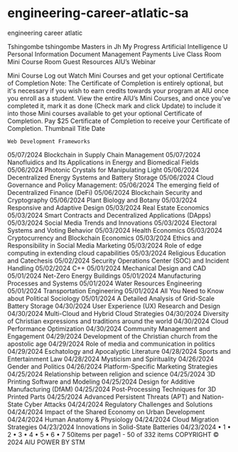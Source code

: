 # engineering-career-atlatic-sa
engineering career atlatic
 
Tshingombe tshingombe Masters in Jh 
My Progress 
Artificial Intelligence U 
Personal Information 
Document Management 
Payments 
Live Class Room 
Mini Course Room 
Guest Resources 
AIU’s Webinar 
 
Mini Course
Log out
Watch Mini Courses and get your optional Certificate of Completion 
Note: The Certificate of Completion is entirely optional, but it's necessary if you wish to earn credits towards your program at AIU once you enroll as a student. 
View the entire AIU’s Mini Courses, and once you've completed it, mark it as done (Check mark and click Update) to include it into those Mini courses available to get your optional Certificate of Completion. 
Pay $25 Certificate of Completion to receive your Certificate of Completion. 
Thumbnail
Title
Date

 	Web Development Frameworks
05/07/2024
 	Blockchain in Supply Chain Management
05/07/2024
 	Nanofluidics and Its Applications in Energy and Biomedical Fields
05/06/2024
 	Photonic Crystals for Manipulating Light
05/06/2024
 	Decentralized Energy Systems and Battery Storage
05/06/2024
 	Cloud Governance and Policy Management:
05/06/2024
 	The emerging field of Decentralized Finance (DeFi)
05/06/2024
 	Blockchain Security and Cryptography
05/06/2024
 	Plant Biology and Botany
05/03/2024
 	Responsive and Adaptive Design
05/03/2024
 	Real Estate Economics
05/03/2024
 	Smart Contracts and Decentralized Applications (DApps)
05/03/2024
 	Social Media Trends and Innovations
05/03/2024
 	Electoral Systems and Voting Behavior
05/03/2024
 	Health Economics
05/03/2024
 	Cryptocurrency and Blockchain Economics
05/03/2024
 	Ethics and Responsibility in Social Media Marketing
05/03/2024
 	Role of edge computing in extending cloud capabilities
05/03/2024
 	Religious Education and Catechesis
05/02/2024
 	Security Operations Center (SOC) and Incident Handling
05/02/2024
 	C++
05/01/2024
 	Mechanical Design and CAD
05/01/2024
 	Net-Zero Energy Buildings 
05/01/2024
 	Manufacturing Processes and Systems
05/01/2024
 	Water Resources Engineering
05/01/2024
 	Transportation Engineering
05/01/2024
 	All You Need to Know about Political Sociology
05/01/2024
 	A Detailed Analysis of Grid-Scale Battery Storage
04/30/2024
 	User Experience (UX) Research and Design
04/30/2024
 	Multi-Cloud and Hybrid Cloud Strategies
04/30/2024
 	Diversity of Christian expressions and traditions around the world
04/30/2024
 	Cloud Performance Optimization
04/30/2024
 	Community Management and Engagement
04/29/2024
 	Development of the Christian church from the apostolic age 
04/29/2024
 	Role of media and communication in politics
04/29/2024
 	Eschatology and Apocalyptic Literature
04/28/2024
 	Sports and Entertainment Law
04/28/2024
 	Mysticism and Spirituality
04/26/2024
 	Gender and Politics 
04/26/2024
 	Platform-Specific Marketing Strategies
04/25/2024
 	Relationship between religion and science
04/25/2024
 	3D Printing Software and Modeling
04/25/2024
 	Design for Additive Manufacturing (DfAM)
04/25/2024
 	Post-Processing Techniques for 3D Printed Parts
04/25/2024
 	Advanced Persistent Threats (APT) and Nation-State Cyber Attacks
04/24/2024
 	Regulatory Challenges and Solutions
04/24/2024
 	Impact of the Shared Economy on Urban Development
04/24/2024
 	Human Anatomy & Physiology
04/24/2024
 	Cloud Migration Strategies
04/23/2024
 	Innovations in Solid-State Batteries
04/23/2024
•	1
•	2
•	3
•	4
•	5
•	6
•	7
50items per page1 - 50 of 332 items
COPYRIGHT © 2024 AIU POWER BY STM 

